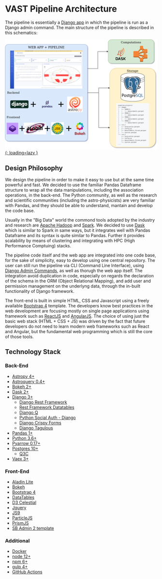 # VAST Pipeline Architecture

The pipeline is essentially a [Django app](https://www.djangoproject.com/) in which the pipeline is run as a Django admin command. The main structure of the pipeline is described in this schematics:

[![VAST Pipeline Stack](../img/vast_pipeline_architecture.png){: loading=lazy }](../img/vast_pipeline_architecture.png)

## Design Philosophy

We design the pipeline in order to make it easy to use but at the same time powerful and fast. We decided to use the familiar Pandas Dataframe structure to wrap all the data manipulations, including the association operations, in the back-end. The Python community, as well as the research and scientific communities (including the astro-physicists) are very familiar with Pandas, and they should be able to understand, mantain and develop the code base.

Usually in the "Big Data" world the commond tools adopted by the industry and research are [Apache Hadoop](https://hadoop.apache.org/) and [Spark](https://spark.apache.org/). We decided to use [Dask](https://dask.org/) which is similar to Spark in same ways, but it integrates well with Pandas Dataframe and its syntax is quite similar to Pandas. Further it provides scalability by means of clustering and integrating with HPC (High Performance Comptuing) stacks.

The pipeline code itself and the web app are integrated into one code base, for the sake of simplicity, easy to develop using one central repository. The user can still run the pipeline via CLI (Command Line Interface), using [Django Admin Commands](https://docs.djangoproject.com/en/3.1/howto/custom-management-commands/), as well as thorugh the web app itself. The integration avoid duplication in code, especially on regards the declaration of the schema in the ORM (Object Relational Mapping), and add user and permission management on the underlyng data, through the in-built functionality of Django framework.

The front-end is built in simple HTML, CSS and Javascript using a freely available [Bootstrap 4](https://getbootstrap.com/docs/4.0/getting-started/introduction/) template. The developers know best practices in the web development are focusing mostly on single page applications using framework such as [ReactJS](https://reactjs.org/) and [AngularJS](https://angular.io/). The choice of using just the basic web stack (HTML + CSS + JS) was driven by the fact that future developers do not need to learn modern web frameworks such as React and Angular, but the fundamental web programming which is still the core of those tools.


## Technology Stack

### Back-End

* [Astropy 4+](https://www.astropy.org/)
* [Astroquery 0.4+](https://astroquery.readthedocs.io/en/latest/)
* [Bokeh 2+](https://docs.bokeh.org/en/latest/index.html)
* [Dask 2+](https://dask.org/)
* [Django 3+](https://www.djangoproject.com/)
    * [Django Rest Framework](https://www.django-rest-framework.org/)
    * [Rest Framework Datatables](https://django-rest-framework-datatables.readthedocs.io/en/latest/)
    * [Django Q](https://django-q.readthedocs.io/en/latest/)
    * [Python Social Auth - Django](https://github.com/python-social-auth/social-app-django)
    * [Django Crispy Forms](https://django-crispy-forms.readthedocs.io/en/latest/index.html)
    * [Django Tagulous](https://github.com/radiac/django-tagulous)
* [Pandas 1+](https://pandas.pydata.org/)
* [Python 3.6+](https://www.python.org/)
* [Pyarrow 0.17+](https://arrow.apache.org/docs/python/install.html)
* [Postgres 10+](https://www.postgresql.org/)
    * [Q3C](https://github.com/segasai/q3c)
* [Vaex 3+](https://vaex.readthedocs.io/en/latest/)

### Front-End

* [Aladin Lite](https://aladin.u-strasbg.fr/AladinLite/)
* [Bokeh](https://docs.bokeh.org/en/latest/index.html)
* [Bootstrap 4](https://getbootstrap.com/docs/4.0/getting-started/introduction/)
* [DataTables](https://datatables.net/)
* [D3 Celestial](https://github.com/ofrohn/d3-celestial)
* [Jquery](https://jquery.com/)
* [JS9](https://js9.si.edu/)
* [ParticleJS](https://vincentgarreau.com/particles.js/)
* [PrismJS](https://prismjs.com/)
* [SB Admin 2 template](https://github.com/StartBootstrap/startbootstrap-sb-admin-2)

### Additional

* [Docker](https://www.docker.com/)
* [node 12+](https://nodejs.org/en/)
* [npm 6+](https://www.npmjs.com/)
* [gulp 4+](https://gulpjs.com/)
* [GitHub Actions](https://github.com/features/actions)
